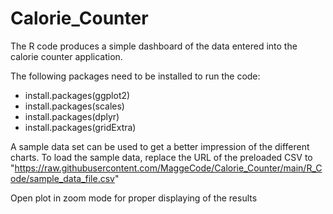 # Calorie_Counter

The R code produces a simple dashboard of the data entered into the calorie counter application.

The following packages need to be installed to run the code:
  - install.packages(ggplot2)
  - install.packages(scales)
  - install.packages(dplyr)
  - install.packages(gridExtra)

A sample data set can be used to get a better impression of the different charts. To load the sample data, replace the URL of the preloaded CSV to "https://raw.githubusercontent.com/MaggeCode/Calorie_Counter/main/R_Code/sample_data_file.csv"

Open plot in zoom mode for proper displaying of the results

